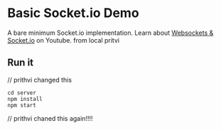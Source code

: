 # Basic Socket.io Demo

A bare minimum Socket.io implementation. Learn about [Websockets & Socket.io](https://youtu.be/1BfCnjr_Vjg) on Youtube.
from local pritvi

## Run it

// prithvi changed this

```
cd server
npm install
npm start
```

// prithvi chaned this again!!!!
